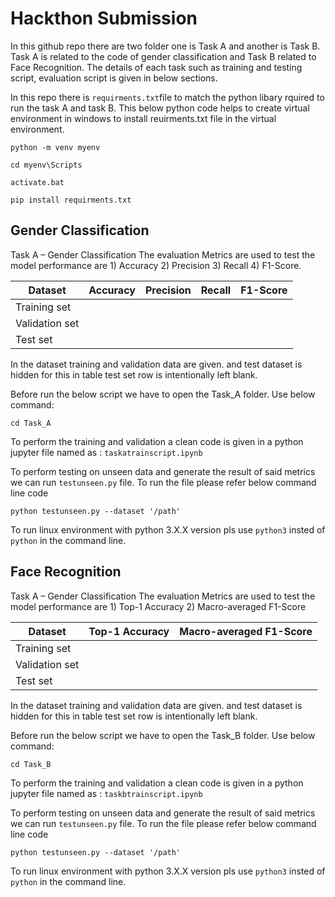 Hackthon Submission
========================
In this github repo there are two folder one is Task A and another is Task B. Task A is related to the code of gender classification and Task B related to Face Recognition. The details of each task such as training and testing script, evaluation script is given in below sections. 

In this repo there is `requirments.txt`file to match the python libary rquired to run the task A and task B.
This below python code helps to create virtual environment in windows to install reuirments.txt file in the virtual environment.

`python -m venv myenv`

`cd myenv\Scripts`

`activate.bat`

`pip install requirments.txt`


## Gender Classification 
Task A – Gender Classification 
The evaluation Metrics are used to test the model performance are 1) Accuracy 2) Precision 3) Recall 4) F1-Score.

|Dataset| Accuracy| Precision| Recall| F1-Score|
|--------------|:----:|:------:|:-----:|:------:|
|Training set| | | | |
|Validation set | | |  ||
|Test set | | | | |


In the dataset training and validation data are given. and test dataset is hidden for this in table test set row is intentionally left blank. 

Before run the below script we have to open the Task_A folder. Use below command:

`cd Task_A`


To perform the training and validation a clean code is given in a python jupyter file named as :
`taskatrainscript.ipynb`

To perform testing on unseen data and generate the result of said metrics we can run `testunseen.py` file. To run the file please refer below command line code

`python testunseen.py --dataset '/path'`

To run linux environment with python 3.X.X version pls use `python3` insted of  ` python` in the command line.  
## Face Recognition

Task A – Gender Classification 
The evaluation Metrics are used to test the model performance are  1) Top-1 Accuracy 2) Macro-averaged F1-Score

|Dataset| Top-1 Accuracy| Macro-averaged F1-Score|
|--------------|:----:|:------:|
|Training set| | |
|Validation set | | |
|Test set | | |


In the dataset training and validation data are given. and test dataset is hidden for this in table test set row is intentionally left blank. 

Before run the below script we have to open the Task_B folder. Use below command:

`cd Task_B`

To perform the training and validation a clean code is given in a python jupyter file named as :
`taskbtrainscript.ipynb`

To perform testing on unseen data and generate the result of said metrics we can run `testunseen.py` file. To run the file please refer below command line code

`python testunseen.py --dataset '/path'`

To run linux environment with python 3.X.X version pls use `python3` insted of  ` python` in the command line.  

